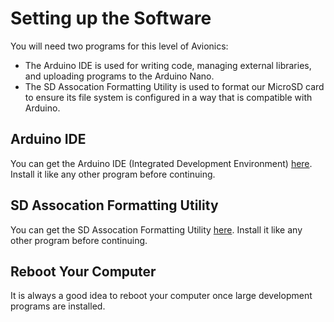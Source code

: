 # Setting up the Software

You will need two programs for this level of Avionics:

- The Arduino IDE is used for writing code, managing external libraries, and uploading programs to the Arduino Nano.
- The SD Assocation Formatting Utility is used to format our MicroSD card to ensure its file system is configured in a way that is compatible with Arduino.

## Arduino IDE

You can get the Arduino IDE (Integrated Development Environment) [here](https://www.arduino.cc/en/software). Install it like any other program before continuing.

## SD Assocation Formatting Utility
You can get the SD Assocation Formatting Utility [here](https://www.sdcard.org/downloads/formatter/). Install it like any other program before continuing.

## Reboot Your Computer

It is always a good idea to reboot your computer once large development programs are installed.